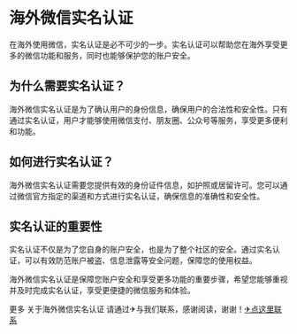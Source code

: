 # 海外微信实名认证

在海外使用微信，实名认证是必不可少的一步。实名认证可以帮助您在海外享受更多的微信功能和服务，同时也能够保护您的账户安全。

## 为什么需要实名认证？

海外微信实名认证是为了确认用户的身份信息，确保用户的合法性和安全性。只有通过实名认证，用户才能够使用微信支付、朋友圈、公众号等服务，享受更多便利和功能。

## 如何进行实名认证？

海外微信实名认证需要您提供有效的身份证件信息，如护照或居留许可。您可以通过微信官方指定的渠道和方式进行实名认证，确保信息的准确性和安全性。

## 实名认证的重要性

实名认证不仅是为了您自身的账户安全，也是为了整个社区的安全。通过实名认证，可以有效防范账户被盗、信息泄露等安全问题，保障您的使用权益。

海外微信实名认证是保障您账户安全和享受更多功能的重要步骤，希望您能够重视并及时完成实名认证，享受更便捷的微信服务和体验。

更多 关于海外微信实名认证 请通过✈与我们联系，感谢阅读，谢谢！[✈点这里联系](https://1.k02.cc)